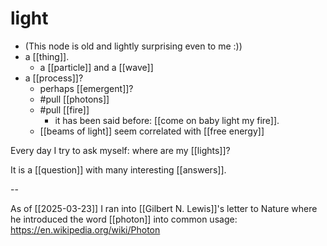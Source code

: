 # light

- (This node is old and lightly surprising even to me :))
- a [[thing]].
  - a [[particle]] and a [[wave]]
- a [[process]]?
    - perhaps [[emergent]]?
  - #pull [[photons]]
  - #pull [[fire]]
    - it has been said before: [[come on baby light my fire]].
  - [[beams of light]] seem correlated with [[free energy]]

Every day I try to ask myself: where are my [[lights]]?

It is a [[question]] with many interesting [[answers]].

--

As of [[2025-03-23]] I ran into [[Gilbert N. Lewis]]'s letter to Nature where he introduced the word [[photon]] into common usage: https://en.wikipedia.org/wiki/Photon

